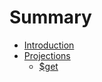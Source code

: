 # Summary

* [Introduction](docs/introduction.md)
* [Projections](docs/projections.md)
   * [$get](src/projections/atoms/get/index.md)

